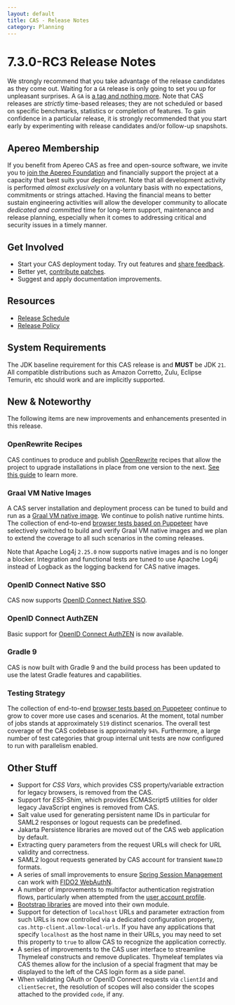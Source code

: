 ```yaml
---
layout: default
title: CAS - Release Notes
category: Planning
---
```


# 7.3.0-RC3 Release Notes

We strongly recommend that you take advantage of the release candidates as they come out. Waiting for a `GA` release is only going to set
you up for unpleasant surprises. A `GA` is [a tag and nothing more](https://apereo.github.io/2017/03/08/the-myth-of-ga-rel/). Note
that CAS releases are *strictly* time-based releases; they are not scheduled or based on specific benchmarks,
statistics or completion of features. To gain confidence in a particular
release, it is strongly recommended that you start early by experimenting with release candidates and/or follow-up snapshots.

## Apereo Membership

If you benefit from Apereo CAS as free and open-source software, we invite you
to [join the Apereo Foundation](https://www.apereo.org/content/apereo-membership)
and financially support the project at a capacity that best suits your deployment. Note that all development activity is performed
*almost exclusively* on a voluntary basis with no expectations, commitments or strings attached. Having the financial means to better
sustain engineering activities will allow the developer community to allocate *dedicated and committed* time for long-term support,
maintenance and release planning, especially when it comes to addressing critical and security issues in a timely manner.

## Get Involved

- Start your CAS deployment today. Try out features and [share feedback](/cas/Mailing-Lists.html).
- Better yet, [contribute patches](/cas/developer/Contributor-Guidelines.html).
- Suggest and apply documentation improvements.

## Resources

- [Release Schedule](https://github.com/apereo/cas/milestones)
- [Release Policy](/cas/developer/Release-Policy.html)

## System Requirements

The JDK baseline requirement for this CAS release is and **MUST** be JDK `21`. All compatible distributions
such as Amazon Corretto, Zulu, Eclipse Temurin, etc should work and are implicitly supported.

## New & Noteworthy

The following items are new improvements and enhancements presented in this release.

### OpenRewrite Recipes

CAS continues to produce and publish [OpenRewrite](https://docs.openrewrite.org/) recipes that allow the project to upgrade installations
in place from one version to the next. [See this guide](../installation/OpenRewrite-Upgrade-Recipes.html) to learn more.

### Graal VM Native Images

A CAS server installation and deployment process can be tuned to build and run
as a [Graal VM native image](../installation/GraalVM-NativeImage-Installation.html). We continue to polish native runtime hints.
The collection of end-to-end [browser tests based on Puppeteer](../../developer/Test-Process.html) have selectively switched
to build and verify Graal VM native images and we plan to extend the coverage to all such scenarios in the coming releases.

Note that Apache Log4j `2.25.0` now supports native images and is no longer a blocker.
Integration and functional tests are tuned to use Apache Log4j instead of Logback as the logging backend for CAS native images.
 
### OpenID Connect Native SSO

CAS now supports [OpenID Connect Native SSO](../authentication/OIDC-Authentication-NativeSSO-MobileApps.html).

### OpenID Connect AuthZEN

Basic support for [OpenID Connect AuthZEN](../authorization/Heimdall-Authorization-Overview.html) is now available.
 
### Gradle 9

CAS is now built with Gradle 9 and the build process has been updated to
use the latest Gradle features and capabilities. 

### Testing Strategy

The collection of end-to-end [browser tests based on Puppeteer](../../developer/Test-Process.html) continue to grow to cover more use cases
and scenarios. At the moment, total number of jobs stands at approximately `519` distinct scenarios. The overall
test coverage of the CAS codebase is approximately `94%`. Furthermore, a large number of test categories that group internal unit tests
are now configured to run with parallelism enabled.

## Other Stuff
  
- Support for *CSS Vars*, which provides CSS property/variable extraction for legacy browsers, is removed from the CAS.
- Support for *ES5-Shim*, which provides ECMAScript5 utilities for older legacy JavaScript engines is removed from CAS.
- Salt value used for generating persistent name IDs in particular for SAML2 responses or logout requests can be predefined.
- Jakarta Persistence libraries are moved out of the CAS web application by default.
- Extracting query parameters from the request URLs will check for URL validity and correctness.
- SAML2 logout requests generated by CAS account for transient `NameID` formats.
- A series of small improvements to ensure [Spring Session Management](../webflow/Webflow-Customization-Sessions.html) can work with [FIDO2 WebAuthN](../mfa/FIDO2-WebAuthn-Authentication.html).
- A number of improvements to multifactor authentication registration flows, particularly when attempted from the [user account profile](../registration/Account-Management-Overview.html).
- [Bootstrap libraries](../ux/User-Interface-Customization-ThemeCollections.html) are moved into their own module. 
- Support for detection of `localhost` URLs and parameter extraction from such URLs is now controlled via a dedicated configuration property, `cas.http-client.allow-local-urls`. If you have any applications that specify `localhost` as the host name in their URLs, you may need to set this property to `true` to allow CAS to recognize the application correctly.
- A series of improvements to the CAS user interface to streamline Thymeleaf constructs and remove duplicates. Thymeleaf templates via CAS themes allow for the inclusion of a special fragment that may be displayed to the left of the CAS login form as a side panel.
- When validating OAuth or OpenID Connect requests via `clientId` and `clientSecret`, the resolution of scopes will also consider the scopes attached to the provided `code`, if any.


